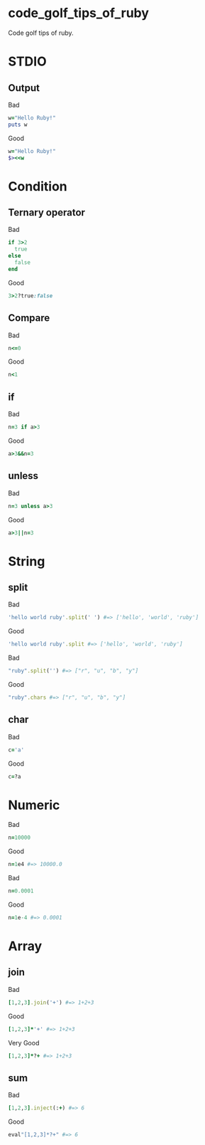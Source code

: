 # code_golf_tips_of_ruby
Code golf tips of ruby.

# STDIO

## Output

Bad

```ruby
w="Hello Ruby!"
puts w
```

Good

```ruby
w="Hello Ruby!"
$><<w
```

# Condition

## Ternary operator

Bad

```ruby
if 3>2
  true
else
  false
end
```

Good

```ruby
3>2?true:false
```

## Compare

Bad

```ruby
n<=0
```

Good

```ruby
n<1
```

## if

Bad

```ruby
n=3 if a>3
```

Good

```ruby
a>3&&n=3
```

## unless

Bad

```ruby
n=3 unless a>3
```

Good

```ruby
a>3||n=3
```

# String

## split

Bad

```ruby
'hello world ruby'.split(' ') #=> ['hello', 'world', 'ruby']
```

Good

```ruby
'hello world ruby'.split #=> ['hello', 'world', 'ruby']
```

Bad

```ruby
"ruby".split('') #=> ["r", "u", "b", "y"]
```

Good

```ruby
"ruby".chars #=> ["r", "u", "b", "y"]
```

## char

Bad

```ruby
c='a'
```

Good

```ruby
c=?a
```

# Numeric

Bad

```ruby
n=10000
```

Good

```ruby
n=1e4 #=> 10000.0
```

Bad

```ruby
n=0.0001
```

Good

```ruby
n=1e-4 #=> 0.0001
```

# Array

## join

Bad

```ruby
[1,2,3].join('+') #=> 1+2+3
```

Good

```ruby
[1,2,3]*'+' #=> 1+2+3
```

Very Good

```ruby
[1,2,3]*?+ #=> 1+2+3
```

## sum

Bad

```ruby
[1,2,3].inject(:+) #=> 6
```

Good

```ruby
eval"[1,2,3]*?+" #=> 6
```
